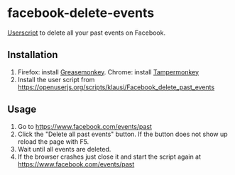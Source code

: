 # facebook-delete-events
[Userscript](https://github.com/OpenUserJs/OpenUserJS.org/wiki/Userscript-beginners-HOWTO) to delete all your past events on Facebook.

## Installation
1. Firefox: install [Greasemonkey](https://github.com/OpenUserJs/OpenUserJS.org/wiki/Greasemonkey-for-Firefox). Chrome: install [Tampermonkey](https://github.com/OpenUserJs/OpenUserJS.org/wiki/Tampermonkey-for-Chrome)
2. Install the user script from https://openuserjs.org/scripts/klausi/Facebook_delete_past_events

## Usage
1. Go to https://www.facebook.com/events/past
2. Click the "Delete all past events" button. If the button does not show up reload the page with F5.
3. Wait until all events are deleted.
4. If the browser crashes just close it and start the script again at https://www.facebook.com/events/past
